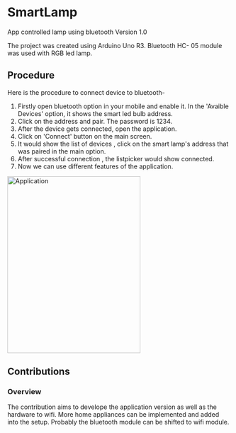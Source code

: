 # SmartLamp
App controlled lamp using bluetooth Version 1.0

The project was created using Arduino Uno R3. Bluetooth HC- 05 module was used with RGB led lamp.

## Procedure

Here is the procedure to connect device to bluetooth-
1. Firstly open bluetooth option in your mobile and enable it. In the 'Avaible Devices' option, it shows the smart led bulb address.
2. Click on the address and pair. The password is 1234.
3. After the device gets connected, open the application.
4. Click on 'Connect' button on the main screen.
5. It would show the list of devices , click on the smart lamp's address that was paired in the main option.
6. After successful connection , the listpicker would show connected.
7. Now we can use different features of the application.


<img src="https://github.com/Adityav2003/SmartLamp/assets/123373129/ec93d69b-1ffc-47db-8b57-9baf6c72e699" alt="Application" width="300px" height="400px">

## Contributions

### Overview
The contribution aims to develope the application version as well as the hardware to wifi. More home appliances can be implemented and added into the setup. Probably the bluetooth module can be shifted to wifi module.
